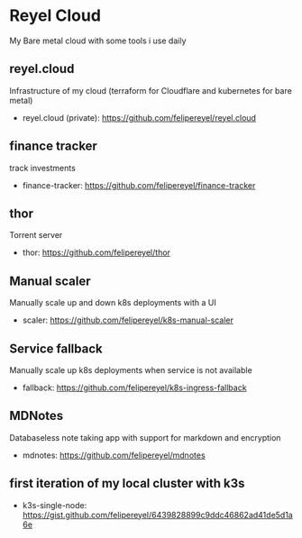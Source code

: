 # Reyel Cloud
My Bare metal cloud with some tools i use daily

## reyel.cloud
Infrastructure of my cloud (terraform for Cloudflare and kubernetes for bare metal)
- reyel.cloud (private): https://github.com/felipereyel/reyel.cloud

## finance tracker
track investments
- finance-tracker: https://github.com/felipereyel/finance-tracker

## thor
Torrent server
- thor: https://github.com/felipereyel/thor

## Manual scaler
Manually scale up and down k8s deployments with a UI
- scaler: https://github.com/felipereyel/k8s-manual-scaler

## Service fallback
Manually scale up k8s deployments when service is not available
- fallback: https://github.com/felipereyel/k8s-ingress-fallback

## MDNotes
Databaseless note taking app with support for markdown and encryption
- mdnotes: https://github.com/felipereyel/mdnotes


## first iteration of my local cluster with k3s
- k3s-single-node: https://gist.github.com/felipereyel/6439828899c9ddc46862ad41de5d1a6e
